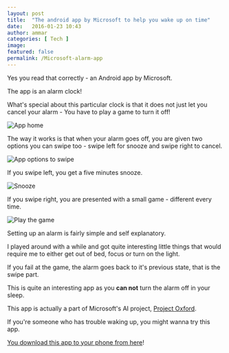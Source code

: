 ```yaml
---
layout: post
title:  "The android app by Microsoft to help you wake up on time"
date:   2016-01-23 10:43
author: ammar
categories: [ Tech ]
image:
featured: false
permalink: /Microsoft-alarm-app
---
```


Yes you read that correctly - an Android app by Microsoft.

The app is an alarm clock!

What's special about this particular clock is that it does not just let you cancel your alarm - You have to play a game to turn it off!

![App home](/assets/alarmMicrosoft1.jpg)

The way it works is that when your alarm goes off, you are given two options you can swipe too - swipe left for snooze and swipe right to cancel.

![App options to swipe](/assets/alarmMicrosoft2.jpg)

If you swipe left, you get a five minutes snooze.

![Snooze](/assets/alarmMicrosoft3.jpg)

If you swipe right, you are presented with a small game - different every time.

![Play the game](/assets/alarmMicrosoft4.jpg)

Setting up an alarm is fairly simple and self explanatory.

I played around with a while and got quite interesting little things that would require me to either get out of bed, focus or turn on the light.

If you fail at the game, the alarm goes back to it's previous state, that is the swipe part.

This is quite an interesting app as you **can not** turn the alarm off in your sleep.

This app is actually a part of Microsoft's AI project, [Project Oxford](https://www.projectoxford.ai/).

If you're someone who has trouble waking up, you might wanna try this app.

[You download this app to your phone from here](https://play.google.com/store/apps/details?id=com.microsoft.mimickeralarm)!
